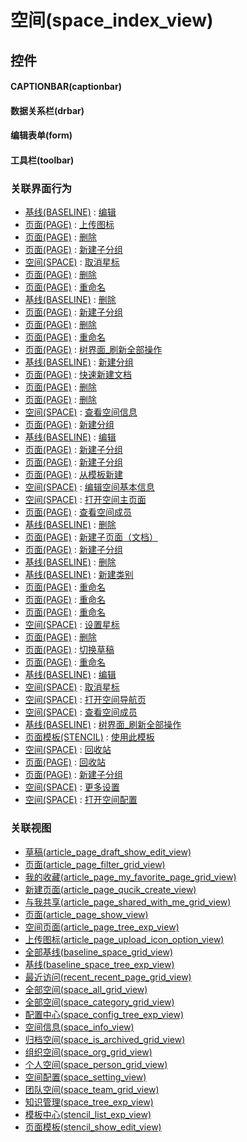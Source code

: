 # 空间(space_index_view)  <!-- {docsify-ignore-all} -->



## 控件
#### CAPTIONBAR(captionbar)
#### 数据关系栏(drbar)
#### 编辑表单(form)
#### 工具栏(toolbar)


### 关联界面行为
  * [基线(BASELINE)](module/Base/baseline) : [编辑](module/Base/baseline#界面行为)
  * [页面(PAGE)](module/Wiki/article_page) : [上传图标](module/Wiki/article_page#界面行为)
  * [页面(PAGE)](module/Wiki/article_page) : [删除](module/Wiki/article_page#界面行为)
  * [页面(PAGE)](module/Wiki/article_page) : [新建子分组](module/Wiki/article_page#界面行为)
  * [空间(SPACE)](module/Wiki/space) : [取消星标](module/Wiki/space#界面行为)
  * [页面(PAGE)](module/Wiki/article_page) : [删除](module/Wiki/article_page#界面行为)
  * [页面(PAGE)](module/Wiki/article_page) : [重命名](module/Wiki/article_page#界面行为)
  * [基线(BASELINE)](module/Base/baseline) : [删除](module/Base/baseline#界面行为)
  * [页面(PAGE)](module/Wiki/article_page) : [新建子分组](module/Wiki/article_page#界面行为)
  * [页面(PAGE)](module/Wiki/article_page) : [删除](module/Wiki/article_page#界面行为)
  * [页面(PAGE)](module/Wiki/article_page) : [重命名](module/Wiki/article_page#界面行为)
  * [页面(PAGE)](module/Wiki/article_page) : [树界面_刷新全部操作](module/Wiki/article_page#界面行为)
  * [基线(BASELINE)](module/Base/baseline) : [新建分组](module/Base/baseline#界面行为)
  * [页面(PAGE)](module/Wiki/article_page) : [快速新建文档](module/Wiki/article_page#界面行为)
  * [页面(PAGE)](module/Wiki/article_page) : [删除](module/Wiki/article_page#界面行为)
  * [页面(PAGE)](module/Wiki/article_page) : [删除](module/Wiki/article_page#界面行为)
  * [空间(SPACE)](module/Wiki/space) : [查看空间信息](module/Wiki/space#界面行为)
  * [页面(PAGE)](module/Wiki/article_page) : [新建分组](module/Wiki/article_page#界面行为)
  * [基线(BASELINE)](module/Base/baseline) : [编辑](module/Base/baseline#界面行为)
  * [页面(PAGE)](module/Wiki/article_page) : [新建子分组](module/Wiki/article_page#界面行为)
  * [页面(PAGE)](module/Wiki/article_page) : [新建子分组](module/Wiki/article_page#界面行为)
  * [页面(PAGE)](module/Wiki/article_page) : [从模板新建](module/Wiki/article_page#界面行为)
  * [空间(SPACE)](module/Wiki/space) : [编辑空间基本信息](module/Wiki/space#界面行为)
  * [空间(SPACE)](module/Wiki/space) : [打开空间主页面](module/Wiki/space#界面行为)
  * [页面(PAGE)](module/Wiki/article_page) : [查看空间成员](module/Wiki/article_page#界面行为)
  * [基线(BASELINE)](module/Base/baseline) : [删除](module/Base/baseline#界面行为)
  * [页面(PAGE)](module/Wiki/article_page) : [新建子页面（文档）](module/Wiki/article_page#界面行为)
  * [页面(PAGE)](module/Wiki/article_page) : [新建子分组](module/Wiki/article_page#界面行为)
  * [基线(BASELINE)](module/Base/baseline) : [删除](module/Base/baseline#界面行为)
  * [基线(BASELINE)](module/Base/baseline) : [新建类别](module/Base/baseline#界面行为)
  * [页面(PAGE)](module/Wiki/article_page) : [重命名](module/Wiki/article_page#界面行为)
  * [页面(PAGE)](module/Wiki/article_page) : [重命名](module/Wiki/article_page#界面行为)
  * [页面(PAGE)](module/Wiki/article_page) : [重命名](module/Wiki/article_page#界面行为)
  * [空间(SPACE)](module/Wiki/space) : [设置星标](module/Wiki/space#界面行为)
  * [页面(PAGE)](module/Wiki/article_page) : [删除](module/Wiki/article_page#界面行为)
  * [页面(PAGE)](module/Wiki/article_page) : [切换草稿](module/Wiki/article_page#界面行为)
  * [页面(PAGE)](module/Wiki/article_page) : [重命名](module/Wiki/article_page#界面行为)
  * [基线(BASELINE)](module/Base/baseline) : [编辑](module/Base/baseline#界面行为)
  * [空间(SPACE)](module/Wiki/space) : [取消星标](module/Wiki/space#界面行为)
  * [空间(SPACE)](module/Wiki/space) : [打开空间导航页](module/Wiki/space#界面行为)
  * [空间(SPACE)](module/Wiki/space) : [查看空间成员](module/Wiki/space#界面行为)
  * [基线(BASELINE)](module/Base/baseline) : [树界面_刷新全部操作](module/Base/baseline#界面行为)
  * [页面模板(STENCIL)](module/Wiki/stencil) : [使用此模板](module/Wiki/stencil#界面行为)
  * [空间(SPACE)](module/Wiki/space) : [回收站](module/Wiki/space#界面行为)
  * [页面(PAGE)](module/Wiki/article_page) : [回收站](module/Wiki/article_page#界面行为)
  * [页面(PAGE)](module/Wiki/article_page) : [新建子分组](module/Wiki/article_page#界面行为)
  * [空间(SPACE)](module/Wiki/space) : [更多设置](module/Wiki/space#界面行为)
  * [空间(SPACE)](module/Wiki/space) : [打开空间配置](module/Wiki/space#界面行为)

### 关联视图
  * [草稿(article_page_draft_show_edit_view)](app/view/article_page_draft_show_edit_view)
  * [页面(article_page_filter_grid_view)](app/view/article_page_filter_grid_view)
  * [我的收藏(article_page_my_favorite_page_grid_view)](app/view/article_page_my_favorite_page_grid_view)
  * [新建页面(article_page_qucik_create_view)](app/view/article_page_qucik_create_view)
  * [与我共享(article_page_shared_with_me_grid_view)](app/view/article_page_shared_with_me_grid_view)
  * [页面(article_page_show_view)](app/view/article_page_show_view)
  * [空间页面(article_page_tree_exp_view)](app/view/article_page_tree_exp_view)
  * [上传图标(article_page_upload_icon_option_view)](app/view/article_page_upload_icon_option_view)
  * [全部基线(baseline_space_grid_view)](app/view/baseline_space_grid_view)
  * [基线(baseline_space_tree_exp_view)](app/view/baseline_space_tree_exp_view)
  * [最近访问(recent_recent_page_grid_view)](app/view/recent_recent_page_grid_view)
  * [全部空间(space_all_grid_view)](app/view/space_all_grid_view)
  * [全部空间(space_category_grid_view)](app/view/space_category_grid_view)
  * [配置中心(space_config_tree_exp_view)](app/view/space_config_tree_exp_view)
  * [空间信息(space_info_view)](app/view/space_info_view)
  * [归档空间(space_is_archived_grid_view)](app/view/space_is_archived_grid_view)
  * [组织空间(space_org_grid_view)](app/view/space_org_grid_view)
  * [个人空间(space_person_grid_view)](app/view/space_person_grid_view)
  * [空间配置(space_setting_view)](app/view/space_setting_view)
  * [团队空间(space_team_grid_view)](app/view/space_team_grid_view)
  * [知识管理(space_tree_exp_view)](app/view/space_tree_exp_view)
  * [模板中心(stencil_list_exp_view)](app/view/stencil_list_exp_view)
  * [页面模板(stencil_show_edit_view)](app/view/stencil_show_edit_view)

<script>
 const { createApp } = Vue
  createApp({
    data() {
      return {

      }
    }
  }).use(ElementPlus).mount('#app')
</script>
